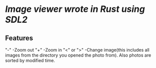 # *Image viewer wrote in Rust using SDL2*

## Features
"-" -Zoom out
"+" -Zoom in
"<" or ">" -Change image(this includes all images from the directory you opened the photo from). Also photos are sorted by modified time.
